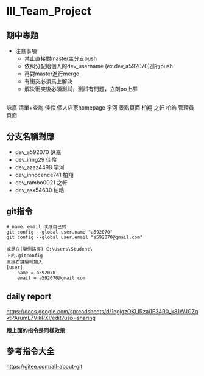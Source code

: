 # III_Team_Project

## 期中專題

- 注意事項
  - 禁止直接對master主分支push
  - 依照分配給個人的dev_username (ex.dev_a592070)進行push
  - 再對master進行merge
  - 有衝突必須馬上解決
  - 解決衝突後必須測試，測試有問題，立刻po上群
  
## 
詠嘉 清單+查詢
佳伶 個人店家homepage
宇河 景點頁面
柏翔 
之軒 
柏皓 管理員頁面
  


## 分支名稱對應
- dev_a592070 詠嘉
- dev_iring29 佳伶
- dev_azaz4498 宇河
- dev_innocence741 柏翔
- dev_rambo0021 之軒
- dev_asx54630 柏皓


## git指令
```
# name、email 改成自己的
git config --global user.name "a592070"
git config --global user.email "a592070@gmail.com"
```

```
或是在(舉例路徑) C:\Users\Student\
下的.gitconfig
直接右鍵編輯加入
[user]
	name = a592070
	email = a592070@gmail.com
```
## daily report 
https://docs.google.com/spreadsheets/d/1egigzOKLIRzai1F34R0_k81WJGZqktPArumL7VikPXI/edit?usp=sharing


**跟上面的指令是同樣效果**

## 參考指令大全
https://gitee.com/all-about-git
  
